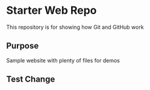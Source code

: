 # Starter Web Repo

This repository is for showing how Git and GitHub work

## Purpose

Sample website with plenty of files for demos

## Test Change